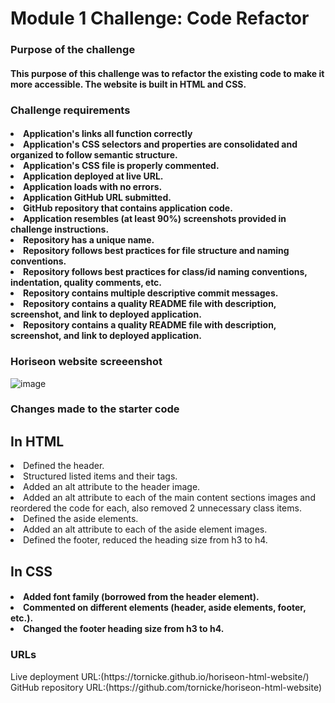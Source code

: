 <h1>Module 1 Challenge: Code Refactor</h1>

<h3>Purpose of the challenge</h3>
<h4>This purpose of this challenge was to refactor the existing code to make it more accessible. The website is built in HTML and CSS.</h4>


<h3>Challenge requirements</h3>

<h4><li>Application's links all function correctly</li>
<li>Application's CSS selectors and properties are consolidated and organized to follow semantic structure.</li>
<li>Application's CSS file is properly commented.</li>
<li>Application deployed at live URL.</li>
<li>Application loads with no errors.</li>
<li>Application GitHub URL submitted.</li>
<li>GitHub repository that contains application code.</li>
<li>Application resembles (at least 90%) screenshots provided in challenge instructions.</li>
<li>Repository has a unique name.</li>
<li>Repository follows best practices for file structure and naming conventions.</li>
<li>Repository follows best practices for class/id naming conventions, indentation, quality comments, etc.</li>
<li>Repository contains multiple descriptive commit messages.</li>
<li>Repository contains a quality README file with description, screenshot, and link to deployed application.</li>
<li>Repository contains a quality README file with description, screenshot, and link to deployed application.</li></h4>


<h3>Horiseon website screeenshot</h3>

![image](https://user-images.githubusercontent.com/104928179/173416079-7cd73be6-0e4f-477c-86ba-432bf44c3ce0.png)

<h3>Changes made to the starter code</h3>
<h2>In HTML</h2>
</h4><li>Defined the header.</li>
<li>Structured listed items and their tags.</li>
<li>Added an alt attribute to the header image.</li>
<li>Added an alt attribute to each of the main content sections images and reordered the code for each, also removed 2 unnecessary class items.</li>
<li>Defined the aside elements.</li>
<li>Added an alt attribute to each of the aside element images.</li>
<li>Defined the footer, reduced the heading size from h3 to h4.</li></h4>

<h2>In CSS</h2>
<h4><li>Added font family (borrowed from the header element).</li>
<li>Commented on different elements (header, aside elements, footer, etc.).</li>
<li>Changed the footer heading size from h3 to h4.</li></h4>


<h3>URLs</h3>
Live deployment URL:(https://tornicke.github.io/horiseon-html-website/)
GitHub repository URL:(https://github.com/tornicke/horiseon-html-website)

